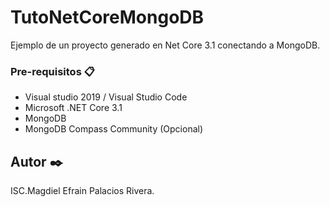 # TutoNetCoreMongoDB
Ejemplo de un proyecto generado en Net Core 3.1 conectando a MongoDB.


### Pre-requisitos 📋

* Visual studio 2019 / Visual Studio Code
* Microsoft .NET Core 3.1
* MongoDB
* MongoDB Compass Community (Opcional)


## Autor ✒️
ISC.Magdiel Efrain Palacios Rivera.